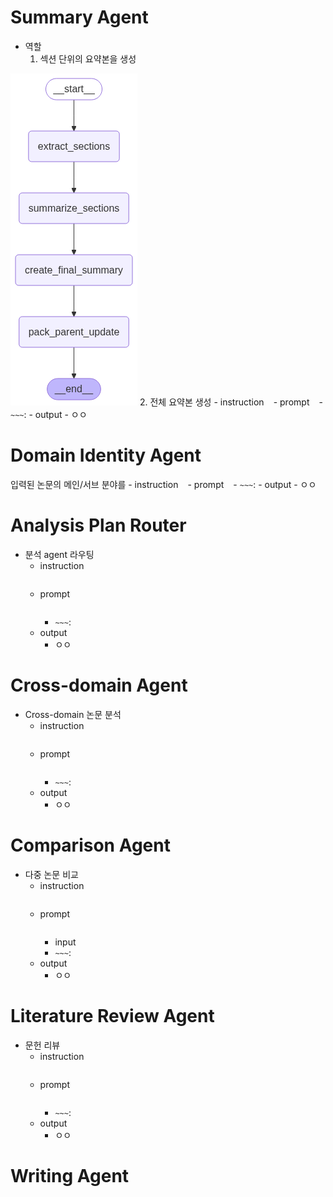 # Summary Agent
- 역할
	1. 섹션 단위의 요약본을 생성
 
![subgraph for summary agent](../image/subgraph.png)
2. 전체 요약본 생성
	- instruction
		```
  		```
	- prompt
   		```
     	```
 		- `~~~`: 
	- output
 		- ㅇㅇ

# Domain Identity Agent

입력된 논문의 메인/서브 분야를 
	- instruction
		```
  		```
	- prompt
   		```
     	```
 		- `~~~`: 
	- output
 		- ㅇㅇ

# Analysis Plan Router

- 분석 agent 라우팅
	- instruction
		```
  		```
	- prompt
   		```
     	```
 		- `~~~`: 
	- output
 		- ㅇㅇ

# Cross-domain Agent

- Cross-domain 논문 분석
	- instruction
		```
  		```
	- prompt
   		```
     	```
 		- `~~~`: 
	- output
 		- ㅇㅇ

# Comparison Agent

- 다중 논문 비교
	- instruction
		```
  		```
	- prompt
   		```
     	```
 		- input
 		- `~~~`: 
	- output
 		- ㅇㅇ

# Literature Review Agent

- 문헌 리뷰
	- instruction
		```
  		```
	- prompt
   		```
     	```
 		- `~~~`: 
	- output
 		- ㅇㅇ
 
# Writing Agent
